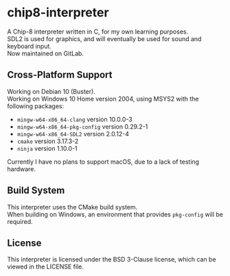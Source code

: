 # chip8-interpreter
A Chip-8 interpreter written in C, for my own learning purposes.<br/>
SDL2 is used for graphics, and will eventually be used for sound and keyboard input.<br/>
Now maintained on GitLab.

## Cross-Platform Support

Working on Debian 10 (Buster).<br/>
Working on Windows 10 Home version 2004, using MSYS2 with the following packages:
* ``mingw-w64-x86_64-clang`` version 10.0.0-3<br/>
* ``mingw-w64-x86_64-pkg-config`` version 0.29.2-1<br/>
* ``mingw-w64-x86_64-SDL2`` version 2.0.12-4<br/>
* ``cmake`` version 3.17.3-2<br/>
* ``ninja`` version 1.10.0-1<br/>

Currently I have no plans to support macOS, due to a lack of testing hardware.

## Build System

This interpreter uses the CMake build system.<br/>
When building on Windows, an environment that provides ``pkg-config`` will be required.

## License

This interpreter is licensed under the BSD 3-Clause license, which can be viewed in the LICENSE file.
